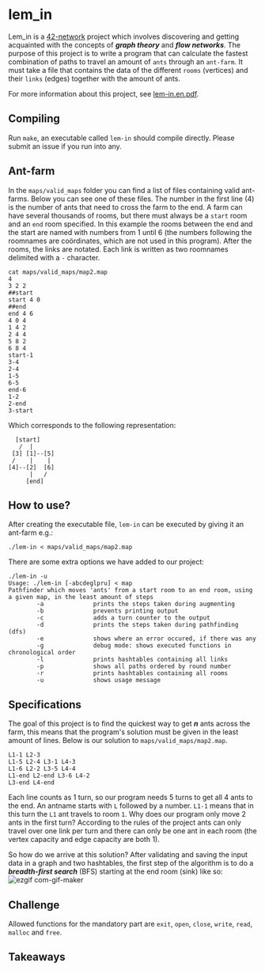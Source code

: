# lem_in
Lem_in is a [42-network](https://www.codam.nl/en/the-42-network) project which involves discovering and getting acquainted with the concepts of ***graph theory*** and ***flow networks***. The purpose of this project is to write a program that can calculate the fastest combination of paths to travel an amount of ```ants``` through an ```ant-farm```. It must take a file that contains the data of the different ```rooms``` (vertices) and their ```links``` (edges) together with the amount of ants.

For more information about this project, see [lem-in.en.pdf](https://github.com/nanderstabel/lem_in/blob/master/lem-in.en.pdf).

## Compiling
Run ```make```, an executable called ```lem-in``` should compile directly. Please submit an issue if you run into any.

## Ant-farm
In the ```maps/valid_maps``` folder you can find a list of files containing valid ant-farms. Below you can see one of these files. The number in the first line (4) is the number of ants that need to cross the farm to the end. A farm can have several thousands of rooms, but there must always be a ```start``` room and an ```end``` room specified. In this example the rooms between the end and the start are named with numbers from 1 until 6 (the numbers following the roomnames are coördinates, which are not used in this program). After the rooms, the links are notated. Each link is written as two roomnames delimited with a ```-``` character.

```
cat maps/valid_maps/map2.map
4
3 2 2
##start
start 4 0
##end
end 4 6
4 0 4
1 4 2
2 4 4
5 8 2
6 8 4
start-1
3-4
2-4
1-5
6-5
end-6
1-2
2-end
3-start
```

Which corresponds to the following representation:

```
  [start]
   /  |
 [3] [1]--[5]
 /    |    |
[4]--[2]  [6]
      |   /
     [end]
```

## How to use?
After creating the executable file, ```lem-in``` can be executed by giving it an ant-farm e.g.:

```./lem-in < maps/valid_maps/map2.map```

There are some extra options we have added to our project:

```
./lem-in -u
Usage: ./lem-in [-abcdeglpru] < map
Pathfinder which moves 'ants' from a start room to an end room, using a given map, in the least amount of steps
        -a              prints the steps taken during augmenting
        -b              prevents printing output
        -c              adds a turn counter to the output
        -d              prints the steps taken during pathfinding (dfs)
        -e              shows where an error occured, if there was any
        -g              debug mode: shows executed functions in chronological order
        -l              prints hashtables containing all links
        -p              shows all paths ordered by round number
        -r              prints hashtables containing all rooms
        -u              shows usage message
```

## Specifications
The goal of this project is to find the quickest way to get ***n*** ants across the farm, this means that the program's solution must be given in the least amount of lines. Below is our solution to ```maps/valid_maps/map2.map```.

```
L1-1 L2-3
L1-5 L2-4 L3-1 L4-3
L1-6 L2-2 L3-5 L4-4
L1-end L2-end L3-6 L4-2
L3-end L4-end
```

Each line counts as 1 turn, so our program needs 5 turns to get all 4 ants to the end. An antname starts with ```L``` followed by a number. ```L1-1``` means that in this turn the ```L1``` ant travels to room ```1```. Why does our program only move 2 ants in the first turn? According to the rules of the project ants can only travel over one link per turn and there can only be one ant in each room (the vertex capacity and edge capacity are both 1). 

So how do we arrive at this solution? After validating and saving the input data in a graph and two hashtables, the first step of the algorithm is to do a ***breadth-first search*** (BFS) starting at the end room (sink) like so:
![ezgif com-gif-maker](https://user-images.githubusercontent.com/43185740/86123538-fcca3000-bad9-11ea-99d3-d82500c9a215.gif)



## Challenge
Allowed functions for the mandatory part are ```exit```, ```open```, ```close```, ```write```, ```read```, ```malloc``` and ```free```.

## Takeaways

